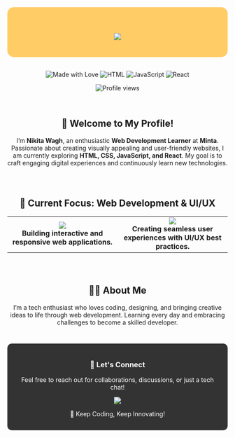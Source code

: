<div align="center" style="padding: 20px; border-radius: 15px; background-color: #ffcc66;">
<h1 align="center">
    <img src="https://readme-typing-svg.herokuapp.com/?font=Righteous&size=35&center=true&vCenter=true&width=500&height=70&duration=4000&lines=Hi+There!+👋;+I'm+Nikita+Wagh!;" />
</h1>
</div>
 <br>

<!-- Add this link in the <head> section of your HTML to import the font -->
<link rel="preconnect" href="https://fonts.googleapis.com">
<link rel="preconnect" href="https://fonts.gstatic.com" crossorigin>
<link href="https://fonts.googleapis.com/css2?family=Yusei+Magic&display=swap" rel="stylesheet">

<p align="center">
  <img src="https://img.shields.io/badge/Made_with-❤️-red" alt="Made with Love" />
  <img src="https://img.shields.io/badge/HTML-CSS-orange?logo=html5&logoColor=white" alt="HTML" />
  <img src="https://img.shields.io/badge/JavaScript-FFD700?logo=javascript&logoColor=white" alt="JavaScript" />
  <img src="https://img.shields.io/badge/React-61DAFB?logo=react&logoColor=white" alt="React" />
</p>

<p align="center">
  <img src="https://komarev.com/ghpvc/?username=nikita-wagh&label=Profile%20views&color=blueviolet&style=for-the-badge" alt="Profile views" />
</p>
 <br>

<div align="center">
  <h2>👋 Welcome to My Profile! </h2>
  <p>
    I’m <strong>Nikita Wagh</strong>, an enthusiastic <strong>Web Development Learner</strong> at <strong>Minta</strong>.  
    Passionate about creating visually appealing and user-friendly websites, I am currently exploring <strong>HTML, CSS, JavaScript, and React</strong>.  
    My goal is to craft engaging digital experiences and continuously learn new technologies.
  </p>
</div>

 <br>

<h2 align="center" style="margin-top: 40px;">🌱 Current Focus: Web Development & UI/UX</h2>

<table align="center" style="width:100%; border: none;">
  <tr>
    <td align="center" width="50%">
      <img src="https://img.shields.io/badge/Frontend%20Development-HTML%20%7C%20CSS%20%7C%20JS-orange?style=for-the-badge" />
      <br><strong>Building interactive and responsive web applications.</strong>
    </td>
    <td align="center" width="50%">
      <img src="https://img.shields.io/badge/User%20Experience-Design%20%7C%20Prototyping-blue?style=for-the-badge" />
      <br><strong>Creating seamless user experiences with UI/UX best practices.</strong>
    </td>
  </tr>
</table>

 <br>

<div align="center" style="margin-top: 40px;">
  <h2>👩‍💻 About Me</h2>
  <p>
    I’m a tech enthusiast who loves coding, designing, and bringing creative ideas to life through web development.  
    Learning every day and embracing challenges to become a skilled developer.
  </p>
</div>

<div align="center" style="background-color: #333; color: white; padding: 15px; border-radius: 10px; margin-top: 40px;">
  <h3>📩 Let's Connect</h3>
  <p>Feel free to reach out for collaborations, discussions, or just a tech chat!</p>
  <p>
    <a href="https://linkedin.com/in/nikita-wagh-717717275" target="_blank">
      <img src="https://img.shields.io/badge/LinkedIn-0077B5?style=for-the-badge&logo=linkedin&logoColor=white" />
    </a>
  </p>
  <p>🚀 Keep Coding, Keep Innovating!</p>
</div>
